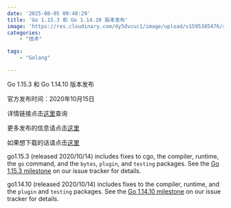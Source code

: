 ```yaml
---
date: '2025-08-05 09:48:29'
title: 'Go 1.15.3 和 Go 1.14.10 版本发布'
image: 'https://res.cloudinary.com/dy5dvcuc1/image/upload/v1595385476/xiaorongmao/golang.jpg'
categories:
    - "技术"

tags:
    - "Golang"

---
```


Go 1.15.3 和 Go 1.14.10 版本发布

官方发布时间：2020年10月15日

详情链接点击[这里](https://groups.google.com/g/golang-announce/c/bup-f6zmruk/m/a0raL344AAAJ)查询

更多发布的信息请点击[这里](https://golang.org/doc/devel/release.html#go1.15.minor)

如果想下载的话请点击[这里](https://golang.org/dl/)

go1.15.3 (released 2020/10/14) includes fixes to cgo, the compiler, runtime, the `go` command, and the `bytes`, `plugin`, and `testing` packages. See the [Go 1.15.3 milestone](https://github.com/golang/go/issues?q=milestone%3AGo1.15.3+label%3ACherryPickApproved) on our issue tracker for details.

go1.14.10 (released 2020/10/14) includes fixes to the compiler, runtime, and the `plugin` and `testing` packages. See the [Go 1.14.10 milestone](https://github.com/golang/go/issues?q=milestone%3AGo1.14.10+label%3ACherryPickApproved) on our issue tracker for details.
